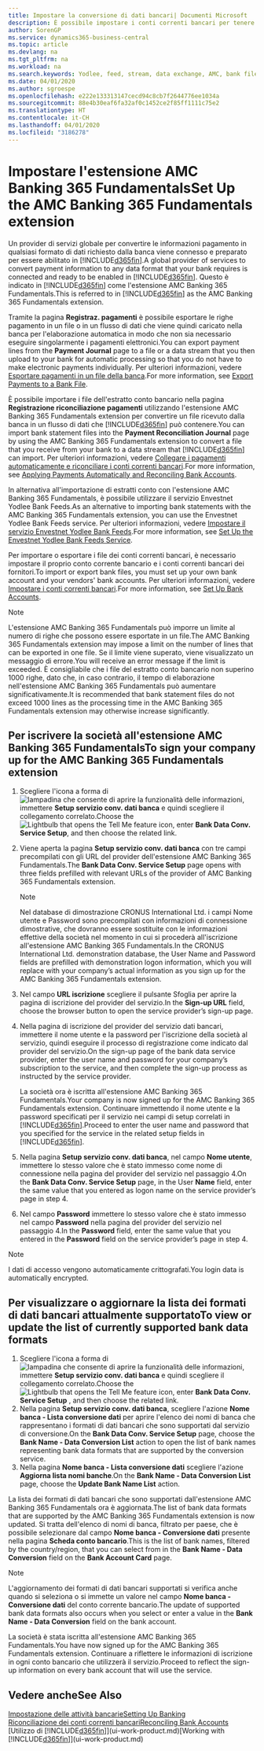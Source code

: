 ```yaml
---
title: Impostare la conversione di dati bancari| Documenti Microsoft
description: È possibile impostare i conti correnti bancari per tenere traccia delle transazioni e importare o esportare i feed bancari, ad esempio Yodlee.
author: SorenGP
ms.service: dynamics365-business-central
ms.topic: article
ms.devlang: na
ms.tgt_pltfrm: na
ms.workload: na
ms.search.keywords: Yodlee, feed, stream, data exchange, AMC, bank file import, bank file export, re-export, bank transfer, AMC, AMC Banking 365 Fundamentals extension, funds transfer
ms.date: 04/01/2020
ms.author: sgroespe
ms.openlocfilehash: e222e133313147cecd94c8cb7f2644776ee1034a
ms.sourcegitcommit: 88e4b30eaf6fa32af0c1452ce2f85ff1111c75e2
ms.translationtype: HT
ms.contentlocale: it-CH
ms.lasthandoff: 04/01/2020
ms.locfileid: "3186278"
---
```

# <a name="set-up-the-amc-banking-365-fundamentals-extension"></a><span data-ttu-id="e8207-103">Impostare l'estensione AMC Banking 365 Fundamentals</span><span class="sxs-lookup"><span data-stu-id="e8207-103">Set Up the AMC Banking 365 Fundamentals extension</span></span>
<span data-ttu-id="e8207-104">Un provider di servizi globale per convertire le informazioni pagamento in qualsiasi formato di dati richiesto dalla banca viene connesso e preparato per essere abilitato in [!INCLUDE[d365fin](includes/d365fin_md.md)].</span><span class="sxs-lookup"><span data-stu-id="e8207-104">A global provider of services to convert payment information to any data format that your bank requires is connected and ready to be enabled in [!INCLUDE[d365fin](includes/d365fin_md.md)].</span></span> <span data-ttu-id="e8207-105">Questo è indicato in [!INCLUDE[d365fin](includes/d365fin_md.md)] come l'estensione AMC Banking 365 Fundamentals.</span><span class="sxs-lookup"><span data-stu-id="e8207-105">This is referred to in [!INCLUDE[d365fin](includes/d365fin_md.md)] as the AMC Banking 365 Fundamentals extension.</span></span>

<span data-ttu-id="e8207-106">Tramite la pagina **Registraz. pagamenti** è possibile esportare le righe pagamento in un file o in un flusso di dati che viene quindi caricato nella banca per l'elaborazione automatica in modo che non sia necessario eseguire singolarmente i pagamenti elettronici.</span><span class="sxs-lookup"><span data-stu-id="e8207-106">You can export payment lines from the **Payment Journal** page to a file or a data stream that you then upload to your bank for automatic processing so that you do not have to make electronic payments individually.</span></span> <span data-ttu-id="e8207-107">Per ulteriori informazioni, vedere [Esportare pagamenti in un file della banca](finance-make-payments-with-bank-data-conversion-service-or-sepa-credit-transfer.md#exporting-payments-to-a-bank-file).</span><span class="sxs-lookup"><span data-stu-id="e8207-107">For more information, see [Export Payments to a Bank File](finance-make-payments-with-bank-data-conversion-service-or-sepa-credit-transfer.md#exporting-payments-to-a-bank-file).</span></span>

<span data-ttu-id="e8207-108">È possibile importare i file dell'estratto conto bancario nella pagina **Registrazione riconciliazione pagamenti** utilizzando l'estensione AMC Banking 365 Fundamentals extension per convertire un file ricevuto dalla banca in un flusso di dati che [!INCLUDE[d365fin](includes/d365fin_md.md)] può contenere.</span><span class="sxs-lookup"><span data-stu-id="e8207-108">You can import bank statement files into the **Payment Reconciliation Journal** page by using the AMC Banking 365 Fundamentals extension to convert a file that you receive from your bank to a data stream that [!INCLUDE[d365fin](includes/d365fin_md.md)] can import.</span></span> <span data-ttu-id="e8207-109">Per ulteriori informazioni, vedere [Collegare i pagamenti automaticamente e riconciliare i conti correnti bancari](receivables-apply-payments-auto-reconcile-bank-accounts.md).</span><span class="sxs-lookup"><span data-stu-id="e8207-109">For more information, see [Applying Payments Automatically and Reconciling Bank Accounts](receivables-apply-payments-auto-reconcile-bank-accounts.md).</span></span>

<span data-ttu-id="e8207-110">In alternativa all'importazione di estratti conto con l'estensione AMC Banking 365 Fundamentals, è possibile utilizzare il servizio Envestnet Yodlee Bank Feeds.</span><span class="sxs-lookup"><span data-stu-id="e8207-110">As an alternative to importing bank statements with the AMC Banking 365 Fundamentals extension, you can use the Envestnet Yodlee Bank Feeds service.</span></span> <span data-ttu-id="e8207-111">Per ulteriori informazioni, vedere [Impostare il servizio Envestnet Yodlee Bank Feeds](bank-how-setup-bank-statement-service.md).</span><span class="sxs-lookup"><span data-stu-id="e8207-111">For more information, see [Set Up the Envestnet Yodlee Bank Feeds Service](bank-how-setup-bank-statement-service.md).</span></span>

<span data-ttu-id="e8207-112">Per importare o esportare i file dei conti correnti bancari, è necessario impostare il proprio conto corrente bancario e i conti correnti bancari dei fornitori.</span><span class="sxs-lookup"><span data-stu-id="e8207-112">To import or export bank files, you must set up your own bank account and your vendors' bank accounts.</span></span> <span data-ttu-id="e8207-113">Per ulteriori informazioni, vedere [Impostare i conti correnti bancari](bank-how-setup-bank-accounts.md).</span><span class="sxs-lookup"><span data-stu-id="e8207-113">For more information, see [Set Up Bank Accounts](bank-how-setup-bank-accounts.md).</span></span>

> [!NOTE]  
> <span data-ttu-id="e8207-114">L'estensione AMC Banking 365 Fundamentals può imporre un limite al numero di righe che possono essere esportate in un file.</span><span class="sxs-lookup"><span data-stu-id="e8207-114">The AMC Banking 365 Fundamentals extension may impose a limit on the number of lines that can be exported in one file.</span></span> <span data-ttu-id="e8207-115">Se il limite viene superato, viene visualizzato un messaggio di errore.</span><span class="sxs-lookup"><span data-stu-id="e8207-115">You will receive an error message if the limit is exceeded.</span></span> <span data-ttu-id="e8207-116">È consigliabile che i file del estratto conto bancario non superino 1000 righe, dato che, in caso contrario, il tempo di elaborazione nell'estensione AMC Banking 365 Fundamentals può aumentare significativamente.</span><span class="sxs-lookup"><span data-stu-id="e8207-116">It is recommended that bank statement files do not exceed 1000 lines as the processing time in the AMC Banking 365 Fundamentals extension may otherwise increase significantly.</span></span>

## <a name="to-sign-your-company-up-for-the-amc-banking-365-fundamentals-extension"></a><span data-ttu-id="e8207-117">Per iscrivere la società all'estensione AMC Banking 365 Fundamentals</span><span class="sxs-lookup"><span data-stu-id="e8207-117">To sign your company up for the AMC Banking 365 Fundamentals extension</span></span>
1. <span data-ttu-id="e8207-118">Scegliere l'icona a forma di ![lampadina che consente di aprire la funzionalità delle informazioni](media/ui-search/search_small.png "Informazioni sull'operazione che si desidera eseguire"), immettere **Setup servizio conv. dati banca** e quindi scegliere il collegamento correlato.</span><span class="sxs-lookup"><span data-stu-id="e8207-118">Choose the ![Lightbulb that opens the Tell Me feature](media/ui-search/search_small.png "Tell me what you want to do") icon, enter **Bank Data Conv. Service Setup**, and then choose the related link.</span></span>  
2. <span data-ttu-id="e8207-119">Viene aperta la pagina **Setup servizio conv. dati banca** con tre campi precompilati con gli URL del provider dell'estensione AMC Banking 365 Fundamentals.</span><span class="sxs-lookup"><span data-stu-id="e8207-119">The **Bank Data Conv. Service Setup** page opens with three fields prefilled with relevant URLs of the provider of AMC Banking 365 Fundamentals extension.</span></span>

    > [!NOTE]  
    >   <span data-ttu-id="e8207-120">Nel database di dimostrazione CRONUS International Ltd. i campi Nome utente e Password sono precompilati con informazioni di connessione dimostrative, che dovranno essere sostituite con le informazioni effettive della società nel momento in cui si procederà all'iscrizione all'estensione AMC Banking 365 Fundamentals.</span><span class="sxs-lookup"><span data-stu-id="e8207-120">In the CRONUS International Ltd. demonstration database, the User Name and Password fields are prefilled with demonstration logon information, which you will replace with your company’s actual information as you sign up for the AMC Banking 365 Fundamentals extension.</span></span>
3. <span data-ttu-id="e8207-121">Nel campo **URL iscrizione** scegliere il pulsante Sfoglia per aprire la pagina di iscrizione del provider del servizio.</span><span class="sxs-lookup"><span data-stu-id="e8207-121">In the **Sign-up URL** field, choose the browser button to open the service provider’s sign-up page.</span></span>  
4. <span data-ttu-id="e8207-122">Nella pagina di iscrizione del provider del servizio dati bancari, immettere il nome utente e la password per l'iscrizione della società al servizio, quindi eseguire il processo di registrazione come indicato dal provider del servizio.</span><span class="sxs-lookup"><span data-stu-id="e8207-122">On the sign-up page of the bank data service provider, enter the user name and password for your company’s subscription to the service, and then complete the sign-up process as instructed by the service provider.</span></span>

    <span data-ttu-id="e8207-123">La società ora è iscritta all'estensione AMC Banking 365 Fundamentals.</span><span class="sxs-lookup"><span data-stu-id="e8207-123">Your company is now signed up for the AMC Banking 365 Fundamentals extension.</span></span> <span data-ttu-id="e8207-124">Continuare immettendo il nome utente e la password specificati per il servizio nei campi di setup correlati in [!INCLUDE[d365fin](includes/d365fin_md.md)].</span><span class="sxs-lookup"><span data-stu-id="e8207-124">Proceed to enter the user name and password that you specified for the service in the related setup fields in [!INCLUDE[d365fin](includes/d365fin_md.md)].</span></span>

5. <span data-ttu-id="e8207-125">Nella pagina **Setup servizio conv. dati banca**, nel campo **Nome utente**, immettere lo stesso valore che è stato immesso come nome di connessione nella pagina del provider del servizio nel passaggio 4.</span><span class="sxs-lookup"><span data-stu-id="e8207-125">On the **Bank Data Conv. Service Setup** page, in the User **Name** field, enter the same value that you entered as logon name on the service provider’s page in step 4.</span></span>
6. <span data-ttu-id="e8207-126">Nel campo **Password** immettere lo stesso valore che è stato immesso nel campo **Password** nella pagina del provider del servizio nel passaggio 4.</span><span class="sxs-lookup"><span data-stu-id="e8207-126">In the **Password** field, enter the same value that you entered in the **Password** field on the service provider’s page in step 4.</span></span>

> [!NOTE]  
> <span data-ttu-id="e8207-127">I dati di accesso vengono automaticamente crittografati.</span><span class="sxs-lookup"><span data-stu-id="e8207-127">You login data is automatically encrypted.</span></span>

## <a name="to-view-or-update-the-list-of-currently-supported-bank-data-formats"></a><span data-ttu-id="e8207-128">Per visualizzare o aggiornare la lista dei formati di dati bancari attualmente supportato</span><span class="sxs-lookup"><span data-stu-id="e8207-128">To view or update the list of currently supported bank data formats</span></span>
1. <span data-ttu-id="e8207-129">Scegliere l'icona a forma di ![lampadina che consente di aprire la funzionalità delle informazioni](media/ui-search/search_small.png "Informazioni sull'operazione che si desidera eseguire"), immettere **Setup servizio conv. dati banca** e quindi scegliere il collegamento correlato.</span><span class="sxs-lookup"><span data-stu-id="e8207-129">Choose the ![Lightbulb that opens the Tell Me feature](media/ui-search/search_small.png "Tell me what you want to do") icon, enter **Bank Data Conv. Service Setup** , and then choose the related link.</span></span>
2. <span data-ttu-id="e8207-130">Nella pagina **Setup servizio conv. dati banca**, scegliere l'azione **Nome banca - Lista conversione dati** per aprire l'elenco dei nomi di banca che rappresentano i formati di dati bancari che sono supportati dal servizio di conversione.</span><span class="sxs-lookup"><span data-stu-id="e8207-130">On the **Bank Data Conv. Service Setup** page, choose the **Bank Name - Data Conversion List** action to open the list of bank names representing bank data formats that are supported by the conversion service.</span></span>
3. <span data-ttu-id="e8207-131">Nella pagina **Nome banca - Lista conversione dati** scegliere l'azione **Aggiorna lista nomi banche**.</span><span class="sxs-lookup"><span data-stu-id="e8207-131">On the **Bank Name - Data Conversion List** page, choose the **Update Bank Name List** action.</span></span>

<span data-ttu-id="e8207-132">La lista dei formati di dati bancari che sono supportati dall'estensione AMC Banking 365 Fundamentals ora è aggiornata.</span><span class="sxs-lookup"><span data-stu-id="e8207-132">The list of bank data formats that are supported by the AMC Banking 365 Fundamentals extension is now updated.</span></span> <span data-ttu-id="e8207-133">Si tratta dell'elenco di nomi di banca, filtrato per paese, che è possibile selezionare dal campo **Nome banca - Conversione dati** presente nella pagina **Scheda conto bancario**.</span><span class="sxs-lookup"><span data-stu-id="e8207-133">This is the list of bank names, filtered by the country/region, that you can select from in the **Bank Name - Data Conversion** field on the **Bank Account Card** page.</span></span>

> [!NOTE]  
>   <span data-ttu-id="e8207-134">L'aggiornamento dei formati di dati bancari supportati si verifica anche quando si seleziona o si immette un valore nel campo **Nome banca - Conversione dati** del conto corrente bancario.</span><span class="sxs-lookup"><span data-stu-id="e8207-134">The update of supported bank data formats also occurs when you select or enter a value in the **Bank Name - Data Conversion** field on the bank account.</span></span>

<span data-ttu-id="e8207-135">La società è stata iscritta all'estensione AMC Banking 365 Fundamentals.</span><span class="sxs-lookup"><span data-stu-id="e8207-135">You have now signed up for the AMC Banking 365 Fundamentals extension.</span></span> <span data-ttu-id="e8207-136">Continuare a riflettere le informazioni di iscrizione in ogni conto bancario che utilizzerà il servizio.</span><span class="sxs-lookup"><span data-stu-id="e8207-136">Proceed to reflect the sign-up information on every bank account that will use the service.</span></span>

## <a name="see-also"></a><span data-ttu-id="e8207-137">Vedere anche</span><span class="sxs-lookup"><span data-stu-id="e8207-137">See Also</span></span>
[<span data-ttu-id="e8207-138">Impostazione delle attività bancarie</span><span class="sxs-lookup"><span data-stu-id="e8207-138">Setting Up Banking</span></span>](bank-setup-banking.md)  
[<span data-ttu-id="e8207-139">Riconciliazione dei conti correnti bancari</span><span class="sxs-lookup"><span data-stu-id="e8207-139">Reconciling Bank Accounts</span></span>](bank-manage-bank-accounts.md)  
<span data-ttu-id="e8207-140">[Utilizzo di [!INCLUDE[d365fin](includes/d365fin_md.md)]](ui-work-product.md)</span><span class="sxs-lookup"><span data-stu-id="e8207-140">[Working with [!INCLUDE[d365fin](includes/d365fin_md.md)]](ui-work-product.md)</span></span>
